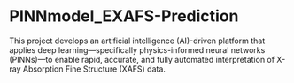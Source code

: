 # PINNmodel_EXAFS-Prediction
This project develops an artificial intelligence (AI)-driven platform that applies deep learning—specifically physics-informed neural networks (PINNs)—to enable rapid, accurate, and fully automated interpretation of X-ray Absorption Fine Structure (XAFS) data. 
